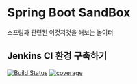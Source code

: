 # Spring Boot SandBox
스프링과 관련된 이것저것을 해보는 놀이터

## Jenkins CI 환경 구축하기
[![Build Status](https://jenkins.riyenas.dev/job/Sandbox_Pipeline/badge/icon)](https://jenkins.riyenas.dev/job/Sandbox_Pipeline/)
[![coverage](https://img.shields.io/jenkins/coverage/api.svg?jobUrl=https://jenkins.riyenas.dev/job/Sandbox_Pipeline/)](https://jenkins.riyenas.dev/job/Sandbox_Pipeline/coverage/)
